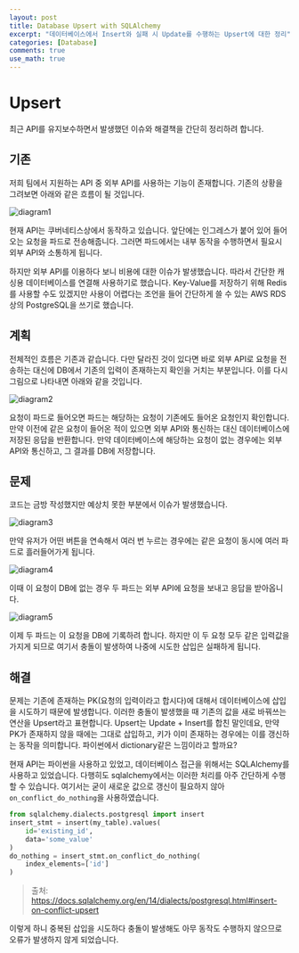 ```yaml
---
layout: post
title: Database Upsert with SQLAlchemy
excerpt: "데이터베이스에서 Insert와 실패 시 Update를 수행하는 Upsert에 대한 정리"
categories: [Database]
comments: true
use_math: true
---
```


# Upsert

최근 API를 유지보수하면서 발생했던 이슈와 해결책을 간단히 정리하려 합니다.

## 기존

저희 팀에서 지원하는 API 중 외부 API를 사용하는 기능이 존재합니다. 기존의 상황을 그려보면 아래와 같은 흐름이 될 것입니다.

![diagram1](https://user-images.githubusercontent.com/25279765/149149667-46857c8b-710a-4887-8f8f-025f5f44413c.png)

현재 API는 쿠버네티스상에서 동작하고 있습니다. 앞단에는 인그레스가 붙어 있어 들어오는 요청을 파드로 전송해줍니다. 그러면 파드에서는 내부 동작을 수행하면서 필요시 외부 API와 소통하게 됩니다.

하지만 외부 API를 이용하다 보니 비용에 대한 이슈가 발생했습니다. 따라서 간단한 캐싱용 데이터베이스를 연결해 사용하기로 했습니다. Key-Value를 저장하기 위해 Redis를 사용할 수도 있겠지만 사용이 어렵다는 조언을 들어 간단하게 쓸 수 있는 AWS RDS 상의 PostgreSQL을 쓰기로 했습니다.

## 계획

전체적인 흐름은 기존과 같습니다. 다만 달라진 것이 있다면 바로 외부 API로 요청을 전송하는 대신에 DB에서 기존의 입력이 존재하는지 확인을 거치는 부분입니다. 이를 다시 그림으로 나타내면 아래와 같을 것입니다.

![diagram2](https://user-images.githubusercontent.com/25279765/149150125-b5b67ad2-f466-42d7-98f9-be202fb37518.png)

요청이 파드로 들어오면 파드는 해당하는 요청이 기존에도 들어온 요청인지 확인합니다. 만약 이전에 같은 요청이 들어온 적이 있으면 외부 API와 통신하는 대신 데이터베이스에 저장된 응답을 반환합니다. 만약 데이터베이스에 해당하는 요청이 없는 경우에는 외부 API와 통신하고, 그 결과를 DB에 저장합니다.

## 문제

코드는 금방 작성했지만 예상치 못한 부분에서 이슈가 발생했습니다. 

![diagram3](https://user-images.githubusercontent.com/25279765/149151503-5ec43ddd-4622-401b-a2df-6d00a0c98500.png)

만약 유저가 어떤 버튼을 연속해서 여러 번 누르는 경우에는 같은 요청이 동시에 여러 파드로 흘러들어가게 됩니다. 

![diagram4](https://user-images.githubusercontent.com/25279765/149151713-04d06f28-56c6-4d01-a1da-11e47c904af4.png)

이때 이 요청이 DB에 없는 경우 두 파드는 외부 API에 요청을 보내고 응답을 받아옵니다.

![diagram5](https://user-images.githubusercontent.com/25279765/149152101-b4efbd65-5f7e-448b-8c4d-1f5f8d667932.png)

이제 두 파드는 이 요청을 DB에 기록하려 합니다. 하지만 이 두 요청 모두 같은 입력값을 가지게 되므로 여기서 충돌이 발생하여 나중에 시도한 삽입은 실패하게 됩니다.

## 해결

문제는 기존에 존재하는 PK(요청의 입력이라고 합시다)에 대해서 데이터베이스에 삽입을 시도하기 때문에 발생합니다. 이러한 충돌이 발생했을 때 기존의 값을 새로 바꿔쓰는 연산을 Upsert라고 표현합니다. Upsert는 Update + Insert를 합친 말인데요, 만약 PK가 존재하지 않을 때에는 그대로 삽입하고, 키가 이미 존재하는 경우에는 이를 갱신하는 동작을 의미합니다. 파이썬에서 dictionary같은 느낌이라고 할까요?

현재 API는 파이썬을 사용하고 있었고, 데이터베이스 접근을 위해서는 SQLAlchemy를 사용하고 있었습니다. 다행히도 sqlalchemy에서는 이러한 처리를 아주 간단하게 수행할 수 있습니다. 여기서는 굳이 새로운 값으로 갱신이 필요하지 않아 `on_conflict_do_nothing`을 사용하였습니다.

```python
from sqlalchemy.dialects.postgresql import insert
insert_stmt = insert(my_table).values(
    id='existing_id',
    data='some_value'
)
do_nothing = insert_stmt.on_conflict_do_nothing(
    index_elements=['id']
)
```
> 출처: https://docs.sqlalchemy.org/en/14/dialects/postgresql.html#insert-on-conflict-upsert

이렇게 하니 중복된 삽입을 시도하다 충돌이 발생해도 아무 동작도 수행하지 않으므로 오류가 발생하지 않게 되었습니다.
